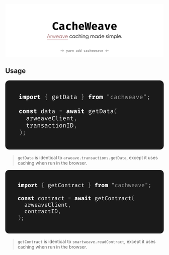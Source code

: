 <p align="center">
  <img src="./img/hero.svg" />
</p>

## Usage

![](./img/getData.svg)

> `getData` is identical to `arweave.transactions.getData`, except it uses caching when run in the browser.

![](./img/getContract.svg)

> `getContract` is identical to `smartweave.readContract`, except it uses caching when run in the browser.
